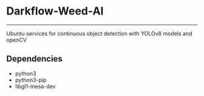 # Darkflow-Weed-AI
---

Ubuntu services for continuous object detection with YOLOv8 models and openCV

## Dependencies

- python3
- python3-pip
- libgl1-mesa-dev